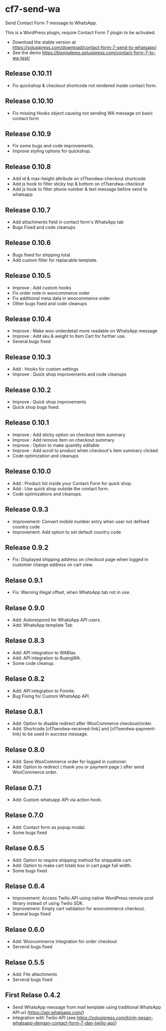 # cf7-send-wa
Send Contact Form 7 message to WhatsApp.

This is a WordPress plugin, require Contact Form 7 plugin to be activated.

- Download the stable version at https://solusipress.com/download/contact-form-7-send-to-whatsapp/
- See the demo https://bisnisdemo.solusipress.com/contact-form-7-to-wa-test/

## Release 0.10.11
- Fix quickshop & checkout shortcode not rendered inside contact form.

## Release 0.10.10
- Fix missing Hooks object causing not sending WA message on basic contact form

## Release 0.10.9
- Fix some bugs and code improvements.
- Improve styling options for quickshop.

## Release 0.10.8
- Add id & max-height attribute on cf7sendwa-checkout shortcode
- Add js hook to filter sticky top & bottom on cf7sendwa-checkout
- Add js hook to filter phone number & text message before send to whatsapp

## Release 0.10.7
- Add attachments field in contact form's WhatsApp tab
- Bugs Fixed and code cleanups

## Release 0.10.6
- Bugs fixed for shipping total.
- Add custom filter for replacable template.

## Release 0.10.5
- Improve : Add custom hooks
- Fix order note in woocommerce order
- Fix additional meta data in woocommerce order
- Other bugs fixed and code cleanups 

## Release 0.10.4
- Improve : Make woo-orderdetail more readable on WhatsApp message
- Improve : Add sku & weight to Item Cart for further use.
- Several bugs fixed

## Release 0.10.3
- Add : Hooks for custom settings
- Improve : Quick shop improvements and code cleanups

## Release 0.10.2
- Improve : Quick shop improvements
- Quick shop bugs fixed.

## Release 0.10.1
- Improve : Add sticky option on checkout item summary
- Improve : Add remove item on checkout summary
- Improve : Option to make quantity editable 
- Improve : Add scroll to product when checkout's item summary clicked
- Code optimization and cleanups

## Release 0.10.0
- Add : Product list inside your Contact Form for quick shop.
- Add : Use quick shop outside the contact form.
- Code optimizations and cleanups. 

## Release 0.9.3
- Improvement: Convert mobile number entry when user not defined country code 
- Improvement: Add option to set default country code

## Release 0.9.2
- Fix: Displayed shipping address on checkout page when logged in customer change address on cart view.

## Relase 0.9.1
- Fix: Warning illegal offset, when WhatsApp tab not in use.

## Relase 0.9.0
- Add: Autorespond for WhatsApp API users.
- Add: WhatsApp template Tab

## Relase 0.8.3
- Add: API integration to WABlas.
- Add: API integration to RuangWA.
- Some code cleanup.


## Relase 0.8.2
- Add: API integration to Fonnte.
- Bug Fixing for Custom WhatsApp API.

## Relase 0.8.1
- Add: Option to disable redirect after WooCommerce checkout/order.
- Add: Shortcode [cf7sendwa-received-link] and [cf7sendwa-payment-link] to be used in success message.

## Relase 0.8.0
- Add: Save WooCommerce order for logged in customer.
- Add: Option to redirect ( thank you or payment page ) after send WooCommerce order.

## Relase 0.7.1
- Add: Custom whatsapp API via action hook.

## Relase 0.7.0
- Add: Contact form as popup modal.
- Some bugs fixed


## Relase 0.6.5
- Add: Option to require shipping method for shippable cart.
- Add: Option to make cart totals box in cart page full width.
- Some bugs fixed

## Relase 0.6.4
- Improvement: Access Twilio API using native WordPress remote post library instead of using Twilio SDK.
- Improvement: Empty cart validation for woocommerce checkout.
- Several bugs fixed


## Relase 0.6.0
- Add: Woocommerce Integration for order checkout
- Serveral bugs fixed


## Relase 0.5.5
- Add: File attachments
- Serveral bugs fixed


## First Relase 0.4.2
- Send WhatsApp message from mail template using traditional WhatsApp API url (https://api.whatsapp.com/)
- Integration with Twilio API (see https://solusipress.com/kirim-pesan-whatsapp-dengan-contact-form-7-dan-twilio-api/)
